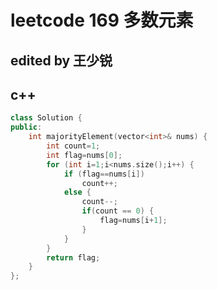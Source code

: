 # leetcode 169 多数元素
## edited by 王少锐
## c++



```cpp
class Solution {
public:
    int majorityElement(vector<int>& nums) {
        int count=1;
		int flag=nums[0];
		for (int i=1;i<nums.size();i++) {
			if (flag==nums[i])
				count++;
			else {
				count--;
				if(count == 0) {
					flag=nums[i+1];
				}
			}
		}
		return flag;
    }
};

```
